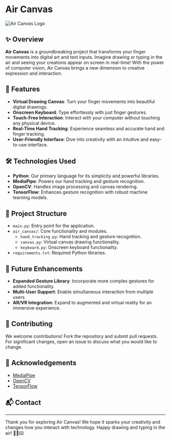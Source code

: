 # Air Canvas

![Air Canvas Logo](path_to_logo_image)

## ✨ Overview
**Air Canvas** is a groundbreaking project that transforms your finger movements into digital art and text inputs. Imagine drawing or typing in the air and seeing your creations appear on screen in real-time! With the power of computer vision, Air Canvas brings a new dimension to creative expression and interaction.

## 🌟 Features
- **Virtual Drawing Canvas**: Turn your finger movements into beautiful digital drawings.
- **Onscreen Keyboard**: Type effortlessly with just finger gestures.
- **Touch-Free Interaction**: Interact with your computer without touching any physical device.
- **Real-Time Hand Tracking**: Experience seamless and accurate hand and finger tracking.
- **User-Friendly Interface**: Dive into creativity with an intuitive and easy-to-use interface.

## 🛠️ Technologies Used
- **Python**: Our primary language for its simplicity and powerful libraries.
- **MediaPipe**: Powers our hand tracking and gesture recognition.
- **OpenCV**: Handles image processing and canvas rendering.
- **TensorFlow**: Enhances gesture recognition with robust machine learning models.

## 📂 Project Structure
- `main.py`: Entry point for the application.
- `air_canvas/`: Core functionality and modules.
  - `hand_tracking.py`: Hand tracking and gesture recognition.
  - `canvas.py`: Virtual canvas drawing functionality.
  - `keyboard.py`: Onscreen keyboard functionality.
- `requirements.txt`: Required Python libraries.

## 🌱 Future Enhancements
- **Expanded Gesture Library**: Incorporate more complex gestures for added functionality.
- **Multi-User Support**: Enable simultaneous interaction from multiple users.
- **AR/VR Integration**: Expand to augmented and virtual reality for an immersive experience.

## 🤝 Contributing
We welcome contributions! Fork the repository and submit pull requests. For significant changes, open an issue to discuss what you would like to change.

## 🙏 Acknowledgements
- [MediaPipe](https://github.com/google/mediapipe)
- [OpenCV](https://github.com/opencv/opencv)
- [TensorFlow](https://github.com/tensorflow/tensorflow)

## 📬 Contact

---

Thank you for exploring Air Canvas! We hope it sparks your creativity and changes how you interact with technology. Happy drawing and typing in the air! 🎨✨⌨️
